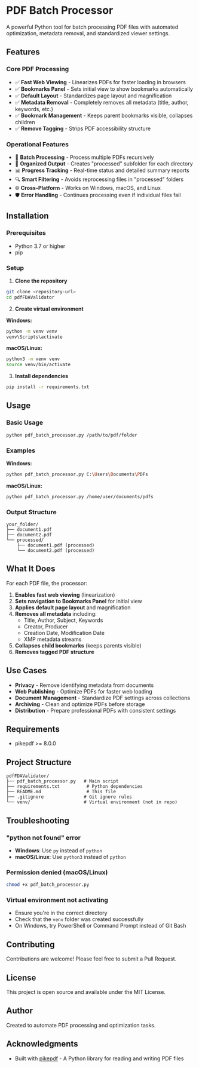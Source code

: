 # PDF Batch Processor

A powerful Python tool for batch processing PDF files with automated optimization, metadata removal, and standardized viewer settings.

## Features

### Core PDF Processing
- ✅ **Fast Web Viewing** - Linearizes PDFs for faster loading in browsers
- ✅ **Bookmarks Panel** - Sets initial view to show bookmarks automatically
- ✅ **Default Layout** - Standardizes page layout and magnification
- ✅ **Metadata Removal** - Completely removes all metadata (title, author, keywords, etc.)
- ✅ **Bookmark Management** - Keeps parent bookmarks visible, collapses children
- ✅ **Remove Tagging** - Strips PDF accessibility structure

### Operational Features
- 🔄 **Batch Processing** - Process multiple PDFs recursively
- 📁 **Organized Output** - Creates "processed" subfolder for each directory
- 📊 **Progress Tracking** - Real-time status and detailed summary reports
- 🔍 **Smart Filtering** - Avoids reprocessing files in "processed" folders
- 🌐 **Cross-Platform** - Works on Windows, macOS, and Linux
- 🛡️ **Error Handling** - Continues processing even if individual files fail

## Installation

### Prerequisites
- Python 3.7 or higher
- pip

### Setup

1. **Clone the repository**
```bash
git clone <repository-url>
cd pdfFDAValidator
```

2. **Create virtual environment**

**Windows:**
```bash
python -m venv venv
venv\Scripts\activate
```

**macOS/Linux:**
```bash
python3 -m venv venv
source venv/bin/activate
```

3. **Install dependencies**
```bash
pip install -r requirements.txt
```

## Usage

### Basic Usage
```bash
python pdf_batch_processor.py /path/to/pdf/folder
```

### Examples

**Windows:**
```bash
python pdf_batch_processor.py C:\Users\Documents\PDFs
```

**macOS/Linux:**
```bash
python pdf_batch_processor.py /home/user/documents/pdfs
```

### Output Structure
```
your_folder/
├── document1.pdf
├── document2.pdf
└── processed/
    ├── document1.pdf (processed)
    └── document2.pdf (processed)
```

## What It Does

For each PDF file, the processor:

1. **Enables fast web viewing** (linearization)
2. **Sets navigation to Bookmarks Panel** for initial view
3. **Applies default page layout** and magnification
4. **Removes all metadata** including:
   - Title, Author, Subject, Keywords
   - Creator, Producer
   - Creation Date, Modification Date
   - XMP metadata streams
5. **Collapses child bookmarks** (keeps parents visible)
6. **Removes tagged PDF structure**

## Use Cases

- **Privacy** - Remove identifying metadata from documents
- **Web Publishing** - Optimize PDFs for faster web loading
- **Document Management** - Standardize PDF settings across collections
- **Archiving** - Clean and optimize PDFs before storage
- **Distribution** - Prepare professional PDFs with consistent settings

## Requirements

- pikepdf >= 8.0.0

## Project Structure

```
pdfFDAValidator/
├── pdf_batch_processor.py   # Main script
├── requirements.txt          # Python dependencies
├── README.md                 # This file
├── .gitignore               # Git ignore rules
└── venv/                    # Virtual environment (not in repo)
```

## Troubleshooting

### "python not found" error
- **Windows**: Use `py` instead of `python`
- **macOS/Linux**: Use `python3` instead of `python`

### Permission denied (macOS/Linux)
```bash
chmod +x pdf_batch_processor.py
```

### Virtual environment not activating
- Ensure you're in the correct directory
- Check that the `venv` folder was created successfully
- On Windows, try PowerShell or Command Prompt instead of Git Bash

## Contributing

Contributions are welcome! Please feel free to submit a Pull Request.

## License

This project is open source and available under the MIT License.

## Author

Created to automate PDF processing and optimization tasks.

## Acknowledgments

- Built with [pikepdf](https://github.com/pikepdf/pikepdf) - A Python library for reading and writing PDF files
